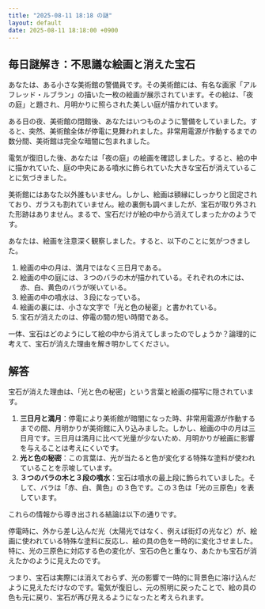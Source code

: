 ```yaml
---
title: "2025-08-11 18:18 の謎"
layout: default
date: 2025-08-11 18:18:00 +0900
---
```

## 毎日謎解き：不思議な絵画と消えた宝石

あなたは、ある小さな美術館の警備員です。その美術館には、有名な画家「アルフレッド・ルブラン」の描いた一枚の絵画が展示されています。その絵は、「夜の庭」と題され、月明かりに照らされた美しい庭が描かれています。

ある日の夜、美術館の閉館後、あなたはいつものように警備をしていました。すると、突然、美術館全体が停電に見舞われました。非常用電源が作動するまでの数分間、美術館は完全な暗闇に包まれました。

電気が復旧した後、あなたは「夜の庭」の絵画を確認しました。すると、絵の中に描かれていた、庭の中央にある噴水に飾られていた大きな宝石が消えていることに気づきました。

美術館にはあなた以外誰もいません。しかし、絵画は額縁にしっかりと固定されており、ガラスも割れていません。絵の裏側も調べましたが、宝石が取り外された形跡はありません。まるで、宝石だけが絵の中から消えてしまったかのようです。

あなたは、絵画を注意深く観察しました。すると、以下のことに気がつきました。

1.  絵画の中の月は、満月ではなく三日月である。
2.  絵画の中の庭には、３つのバラの木が描かれている。それぞれの木には、赤、白、黄色のバラが咲いている。
3.  絵画の中の噴水は、３段になっている。
4.  絵画の裏には、小さな文字で「光と色の秘密」と書かれている。
5.  宝石が消えたのは、停電の間の短い時間である。

一体、宝石はどのようにして絵の中から消えてしまったのでしょうか？論理的に考えて、宝石が消えた理由を解き明かしてください。

## 解答

宝石が消えた理由は、「光と色の秘密」という言葉と絵画の描写に隠されています。

1.  **三日月と満月**：停電により美術館が暗闇になった時、非常用電源が作動するまでの間、月明かりが美術館に入り込みました。しかし、絵画の中の月は三日月です。三日月は満月に比べて光量が少ないため、月明かりが絵画に影響を与えることは考えにくいです。
2.  **光と色の秘密**：この言葉は、光が当たると色が変化する特殊な塗料が使われていることを示唆しています。
3.  **３つのバラの木と３段の噴水**：宝石は噴水の最上段に飾られていました。そして、バラは「赤、白、黄色」の３色です。この３色は「光の三原色」を表しています。

これらの情報から導き出される結論は以下の通りです。

停電時に、外から差し込んだ光（太陽光ではなく、例えば街灯の光など）が、絵画に使われている特殊な塗料に反応し、絵の具の色を一時的に変化させました。特に、光の三原色に対応する色の変化が、宝石の色と重なり、あたかも宝石が消えたかのように見えたのです。

つまり、宝石は実際には消えておらず、光の影響で一時的に背景色に溶け込んだように見えただけなのです。電気が復旧し、元の照明に戻ったことで、絵の具の色も元に戻り、宝石が再び見えるようになったと考えられます。
